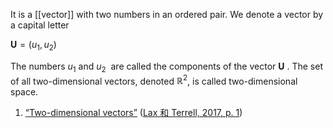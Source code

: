 It is a [[vector]] with two numbers in an ordered pair. We denote a vector by a capital letter

$\mathbf{U}=\left(u_1, u_2\right)$

The numbers $u_1$ and $u_2$  are called the components of the vector $\mathbf{U}$ . The set of all two-dimensional vectors, denoted $\mathbb{R}^2$, is called two-dimensional space.




1. <span class="highlight" data-annotation="%7B%22attachmentURI%22%3A%22http%3A%2F%2Fzotero.org%2Fusers%2F9667514%2Fitems%2FMRG3JSBV%22%2C%22annotationKey%22%3A%222ZR92D3E%22%2C%22color%22%3A%22%23ffd400%22%2C%22pageLabel%22%3A%221%22%2C%22position%22%3A%7B%22pageIndex%22%3A9%2C%22rects%22%3A%5B%5B73.641%2C318.261%2C200.359%2C329.069%5D%5D%7D%2C%22citationItem%22%3A%7B%22uris%22%3A%5B%22http%3A%2F%2Fzotero.org%2Fusers%2F9667514%2Fitems%2FAF5ZWLHB%22%5D%2C%22locator%22%3A%221%22%7D%7D" ztype="zhighlight"><a href="zotero://open-pdf/library/items/MRG3JSBV?page=10&#x26;annotation=2ZR92D3E">“Two-dimensional vectors”</a></span> <span class="citation" data-citation="%7B%22citationItems%22%3A%5B%7B%22uris%22%3A%5B%22http%3A%2F%2Fzotero.org%2Fusers%2F9667514%2Fitems%2FAF5ZWLHB%22%5D%2C%22locator%22%3A%221%22%7D%5D%2C%22properties%22%3A%7B%7D%7D" ztype="zcitation">(<span class="citation-item"><a href="zotero://select/library/items/AF5ZWLHB">Lax 和 Terrell, 2017, p. 1</a></span>)</span>